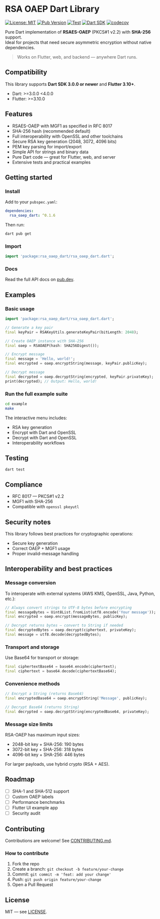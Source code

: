 # RSA OAEP Dart Library

[![License: MIT](https://img.shields.io/badge/License-MIT-yellow.svg)](LICENSE)
[![Pub Version](https://img.shields.io/pub/v/rsa_oaep_dart.svg)](https://pub.dev/packages/rsa_oaep_dart)
[![Test](https://github.com/gabrielscota/rsa_oaep_dart/actions/workflows/test.yml/badge.svg)](https://github.com/gabrielscota/rsa_oaep_dart/actions/workflows/test.yml)
[![Dart SDK](https://img.shields.io/badge/Dart-%3E%3D3.0.0-blue)](https://dart.dev)
[![codecov](https://codecov.io/gh/gabrielscota/rsa_oaep_dart/branch/main/graph/badge.svg)](https://codecov.io/gh/gabrielscota/rsa_oaep_dart)

Pure Dart implementation of **RSAES-OAEP** (PKCS#1 v2.2) with **SHA-256** support.  
Ideal for projects that need secure asymmetric encryption without native dependencies.

> Works on Flutter, web, and backend — anywhere Dart runs.

## Compatibility

This library supports **Dart SDK 3.0.0 or newer** and **Flutter 3.10+**.

- Dart: >=3.0.0 <4.0.0
- Flutter: >=3.10.0

## Features

- RSAES-OAEP with MGF1 as specified in RFC 8017
- SHA-256 hash (recommended default)
- Full interoperability with OpenSSL and other toolchains
- Secure RSA key generation (2048, 3072, 4096 bits)
- PEM key parsing for import/export
- Simple API for strings and binary data
- Pure Dart code — great for Flutter, web, and server
- Extensive tests and practical examples

## Getting started

### Install

Add to your `pubspec.yaml`:

```yaml
dependencies:
  rsa_oaep_dart: ^0.1.6
```

Then run:

```bash
dart pub get
```

### Import

```dart
import 'package:rsa_oaep_dart/rsa_oaep_dart.dart';
```

### Docs

Read the full API docs on [pub.dev](https://pub.dev/documentation/rsa_oaep_dart/latest/).

## Examples

### Basic usage

```dart
import 'package:rsa_oaep_dart/rsa_oaep_dart.dart';

// Generate a key pair
final keyPair = RSAKeyUtils.generateKeyPair(bitLength: 2048);

// Create OAEP instance with SHA-256
final oaep = RSAOAEP(hash: SHA256Digest());

// Encrypt message
final message = 'Hello, world!';
final encrypted = oaep.encryptString(message, keyPair.publicKey);

// Decrypt message
final decrypted = oaep.decryptString(encrypted, keyPair.privateKey);
print(decrypted); // Output: Hello, world!
```

### Run the full example suite

```bash
cd example
make
```

The interactive menu includes:

- RSA key generation
- Encrypt with Dart and OpenSSL
- Decrypt with Dart and OpenSSL
- Interoperability workflows

## Testing

```bash
dart test
```

## Compliance

- RFC 8017 — PKCS#1 v2.2
- MGF1 with SHA-256
- Compatible with `openssl pkeyutl`

## Security notes

This library follows best practices for cryptographic operations:

- Secure key generation
- Correct OAEP + MGF1 usage
- Proper invalid-message handling

## Interoperability and best practices

### Message conversion

To interoperate with external systems (AWS KMS, OpenSSL, Java, Python, etc.):

```dart
// Always convert strings to UTF-8 bytes before encrypting
final messageBytes = Uint8List.fromList(utf8.encode('Your message'));
final encrypted = oaep.encrypt(messageBytes, publicKey);
```

```dart
// Decrypt returns bytes — convert to String if needed
final decryptedBytes = oaep.decrypt(ciphertext, privateKey);
final message = utf8.decode(decryptedBytes);
```

### Transport and storage

Use Base64 for transport or storage:

```dart
final ciphertextBase64 = base64.encode(ciphertext);
final ciphertext = base64.decode(ciphertextBase64);
```

### Convenience methods

```dart
// Encrypt a String (returns Base64)
final encryptedBase64 = oaep.encryptString('Message', publicKey);

// Decrypt Base64 (returns String)
final decrypted = oaep.decryptString(encryptedBase64, privateKey);
```

### Message size limits

RSA-OAEP has maximum input sizes:

- 2048-bit key + SHA-256: 190 bytes
- 3072-bit key + SHA-256: 318 bytes
- 4096-bit key + SHA-256: 446 bytes

For larger payloads, use hybrid crypto (RSA + AES).

## Roadmap

- [ ] SHA-1 and SHA-512 support
- [ ] Custom OAEP labels
- [ ] Performance benchmarks
- [ ] Flutter UI example app
- [ ] Security audit

## Contributing

Contributions are welcome! See [CONTRIBUTING.md](CONTRIBUTING.md).

### How to contribute

1. Fork the repo
2. Create a branch: `git checkout -b feature/your-change`
3. Commit: `git commit -m 'feat: add your change'`
4. Push: `git push origin feature/your-change`
5. Open a Pull Request

## License

MIT — see [LICENSE](LICENSE).
